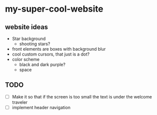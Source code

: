 # my-super-cool-website

## website ideas

- Star background
  - shooting stars?
- front elements are boxes with background blur
- cool custom cursors, that just is a dot?
- color scheme
  - black and dark purple?
  - space

## TODO

- [ ] Make it so that if the screen is too small the text is under the welcome traveler
- [ ] implement header navigation
